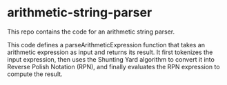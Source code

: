 # arithmetic-string-parser
This repo contains the code for an arithmetic string parser.

This code defines a parseArithmeticExpression function that takes an arithmetic expression as input and returns its result. It first tokenizes the input expression, then uses the Shunting Yard algorithm to convert it into Reverse Polish Notation (RPN), and finally evaluates the RPN expression to compute the result.
